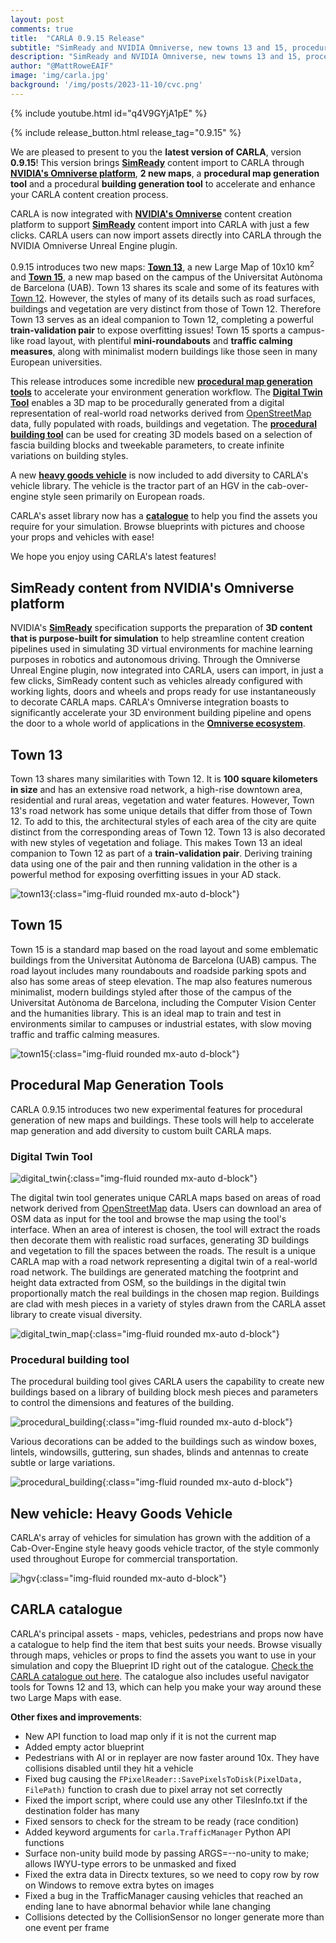 ```yaml
---
layout: post
comments: true
title:  "CARLA 0.9.15 Release"
subtitle: "SimReady and NVIDIA Omniverse, new towns 13 and 15, procedural map generation tools"
description: "SimReady and NVIDIA Omniverse, new towns 13 and 15, procedural map generation tools"
author: "@MattRoweEAIF"
image: 'img/carla.jpg'
background: '/img/posts/2023-11-10/cvc.png'
---
```


{% include youtube.html id="q4V9GYjA1pE" %}

{% include release_button.html release_tag="0.9.15" %}

We are pleased to present to you the __latest version of CARLA__, version __0.9.15__! This version brings [__SimReady__](#simready-content-from-nvidias-omniverse-platform) content import to CARLA through [__NVIDIA's Omniverse platform__](https://www.nvidia.com/en-us/omniverse/ecosystem/), __2 new maps__, a __procedural map generation tool__ and a procedural __building generation tool__ to accelerate and enhance your CARLA content creation process.

CARLA is now integrated with [__NVIDIA's Omniverse__](https://www.nvidia.com/en-us/omniverse/) content creation platform to support [__SimReady__](https://docs.omniverse.nvidia.com/simready/latest/index.html) content import into CARLA with just a few clicks. CARLA users can now import assets directly into CARLA through the NVIDIA Omniverse Unreal Engine plugin. 

0.9.15 introduces two new maps: [__Town 13__](#town-13), a new Large Map of 10x10 km<sup>2</sup> and [__Town 15__](#town-15), a new map based on the campus of the Universitat Autònoma de Barcelona (UAB). Town 13 shares its scale and some of its features with [Town 12](/2022/12/23/release-0.9.14/#town-12). However, the styles of many of its details such as road surfaces, buildings and vegetation are very distinct from those of Town 12. Therefore Town 13 serves as an ideal companion to Town 12, completing a powerful __train-validation pair__ to expose overfitting issues! Town 15 sports a campus-like road layout, with plentiful __mini-roundabouts__ and __traffic calming measures__, along with minimalist modern buildings like those seen in many European universities.  

This release introduces some incredible new [__procedural map generation tools__](#procedural-map-generation-tools) to accelerate your environment generation workflow. The [__Digital Twin Tool__](#digital-twin-tool) enables a 3D map to be procedurally generated from a digital representation of real-world road networks derived from [OpenStreetMap](https://www.openstreetmap.org) data, fully populated with roads, buildings and vegetation. The [__procedural building tool__](#procedural-building-tool) can be used for creating 3D models based on a selection of fascia building blocks and tweekable parameters, to create infinite variations on building styles. 

A new [__heavy goods vehicle__](#new-vehicle-heavy-goods-vehicle) is now included to add diversity to CARLA's vehicle library. The vehicle is the tractor part of an HGV in the cab-over-engine style seen primarily on European roads.

CARLA's asset library now has a [__catalogue__](#carla-catalogue) to help you find the assets you require for your simulation. Browse blueprints with pictures and choose your props and vehicles with ease!

We hope you enjoy using CARLA's latest features!

## SimReady content from NVIDIA's Omniverse platform

NVIDIA's [__SimReady__](https://developer.nvidia.com/omniverse/simready-assets) specification supports the preparation of __3D content that is purpose-built for simulation__ to help streamline content creation pipelines used in simulating 3D virtual environments for machine learning purposes in robotics and autonomous driving. Through the Omniverse Unreal Engine plugin, now integrated into CARLA, users can import, in just a few clicks, SimReady content such as vehicles already configured with working lights, doors and wheels and props ready for use instantaneously to decorate CARLA maps. CARLA's Omniverse integration boasts to significantly accelerate your 3D environment building pipeline and opens the door to a whole world of applications in the [__Omniverse ecosystem__](https://www.nvidia.com/en-us/omniverse/ecosystem/). 

## Town 13

Town 13 shares many similarities with Town 12. It is __100 square kilometers in size__ and has an extensive road network, a high-rise downtown area, residential and rural areas, vegetation and water features. However, Town 13's road network has some unique details that differ from those of Town 12. To add to this, the architectural styles of each area of the city are quite distinct from the corresponding areas of Town 12. Town 13 is also decorated with new styles of vegetation and foliage. This makes Town 13 an ideal companion to Town 12 as part of a __train-validation pair__. Deriving training data using one of the pair and then running validation in the other is a powerful method for exposing overfitting issues in your AD stack.

![town13](/img/posts/2023-11-10/town13montage.webp){:class="img-fluid rounded mx-auto d-block"}

## Town 15

Town 15 is a standard map based on the road layout and some emblematic buildings from the Universitat Autònoma de Barcelona (UAB) campus. The road layout includes many roundabouts and roadside parking spots and also has some areas of steep elevation. The map also features numerous minimalist, modern buildings styled after those of the campus of the Universitat Autònoma de Barcelona, including the Computer Vision Center and the humanities library. This is an ideal map to train and test in environments similar to campuses or industrial estates, with slow moving traffic and traffic calming measures. 

![town15](/img/posts/2023-11-10/town15_montage.webp){:class="img-fluid rounded mx-auto d-block"}

## Procedural Map Generation Tools

CARLA 0.9.15 introduces two new experimental features for procedural generation of new maps and buildings. These tools will help to accelerate map generation and add diversity to custom built CARLA maps. 

### Digital Twin Tool

![digital_twin](/img/posts/2023-11-10/digital_twin.jpg){:class="img-fluid rounded mx-auto d-block"}

The digital twin tool generates unique CARLA maps based on areas of road network derived from [OpenStreetMap](https://www.openstreetmap.org) data. Users can download an area of OSM data as input for the tool and browse the map using the tool's interface. When an area of interest is chosen, the tool will extract the roads then decorate them with realistic road surfaces, generating 3D buildings and vegetation to fill the spaces between the roads. The result is a unique CARLA map with a road network representing a digital twin of a real-world road network. The buildings are generated matching the footprint and height data extracted from OSM, so the buildings in the digital twin proportionally match the real buildings in the chosen map region. Buildings are clad with mesh pieces in a variety of styles drawn from the CARLA asset library to create visual diversity. 

![digital_twin_map](/img/posts/2023-11-10/digital_twin_map.png){:class="img-fluid rounded mx-auto d-block"}

### Procedural building tool

The procedural building tool gives CARLA users the capability to create new buildings based on a library of building block mesh pieces and parameters to control the dimensions and features of the building.  

![procedural_building](/img/posts/2023-11-10/pb_building_parts.png){:class="img-fluid rounded mx-auto d-block"}

Various decorations can be added to the buildings such as window boxes, lintels, windowsills, guttering, sun shades, blinds and antennas to create subtle or large variations.

![procedural_building](/img/posts/2023-11-10/pb_detail_variations.webp){:class="img-fluid rounded mx-auto d-block"}

## New vehicle: Heavy Goods Vehicle

CARLA's array of vehicles for simulation has grown with the addition of a Cab-Over-Engine style heavy goods vehicle tractor, of the style commonly used throughout Europe for commercial transportation. 

![hgv](/img/posts/2022-12-16/6_wheel_truck.png){:class="img-fluid rounded mx-auto d-block"}

## CARLA catalogue

CARLA's principal assets - maps, vehicles, pedestrians and props now have a catalogue to help find the item that best suits your needs. Browse visually through maps, vehicles or props to find the assets you want to use in your simulation and copy the Blueprint ID right out of the catalogue. [Check the CARLA catalogue out here](https://carla.readthedocs.io/en/latest/catalogue/). The catalogue also includes useful navigator tools for Towns 12 and 13, which can help you make your way around these two Large Maps with ease. 

__Other fixes and improvements__:

* New API function to load map only if it is not the current map
* Added empty actor blueprint
* Pedestrians with AI or in replayer are now faster around 10x. They have collisions disabled until they hit a vehicle
* Fixed bug causing the `FPixelReader::SavePixelsToDisk(PixelData, FilePath)` function to crash due to pixel array not set correctly
* Fixed the import script, where could use any other TilesInfo.txt if the destination folder has many
* Fixed sensors to check for the stream to be ready (race condition)
* Added keyword arguments for `carla.TrafficManager` Python API functions
* Surface non-unity build mode by passing ARGS=--no-unity to make; allows IWYU-type errors to be unmasked and fixed
* Fixed the extra data in Directx textures, so we need to copy row by row on Windows to remove extra bytes on images
* Fixed a bug in the TrafficManager causing vehicles that reached an ending lane to have abnormal behavior while lane changing
* Collisions detected by the CollisionSensor no longer generate more than one event per frame
